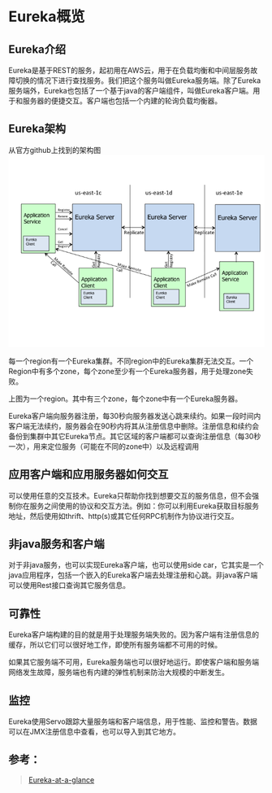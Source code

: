 # Eureka概览

## Eureka介绍

Eureka是基于REST的服务，起初用在AWS云，用于在负载均衡和中间层服务故障切换的情况下进行查找服务。我们把这个服务叫做Eureka服务端。除了Eureka服务端外，Eureka也包括了一个基于java的客户端组件，叫做Eureka客户端。用于和服务器的便捷交互。客户端也包括一个内建的轮询负载均衡器。

## Eureka架构

从官方github上找到的架构图
![Eureka架构](../../screenshot/spring-cloud/eureka_architecture.png)

每一个region有一个Eureka集群。不同region中的Eureka集群无法交互。一个Region中有多个zone，每个zone至少有一个Eureka服务器，用于处理zone失败。

上图为一个region。其中有三个zone，每个zone中有一个Eureka服务器。

Eureka客户端向服务器注册，每30秒向服务器发送心跳来续约。如果一段时间内客户端无法续约，服务器会在90秒内将其从注册信息中删除。注册信息和续约会备份到集群中其它Eureka节点。其它区域的客户端都可以查询注册信息（每30秒一次），用来定位服务（可能在不同的zone中）以及远程调用

## 应用客户端和应用服务器如何交互

可以使用任意的交互技术。Eureka只帮助你找到想要交互的服务信息，但不会强制你在服务之间使用的协议和交互方法。例如：你可以利用Eureka获取目标服务地址，然后使用如thrift、http(s)或其它任何RPC机制作为协议进行交互。

## 非java服务和客户端

对于非java服务，也可以实现Eureka客户端，也可以使用side car，它其实是一个java应用程序，包括一个嵌入的Eureka客户端去处理注册和心跳。非java客户端可以使用Rest接口查询其它服务信息。

## 可靠性

Eureka客户端构建的目的就是用于处理服务端失败的。因为客户端有注册信息的缓存，所以它们可以很好地工作，即使所有服务端都不可用的时候。

如果其它服务端不可用，Eureka服务端也可以很好地运行。即使客户端和服务端网络发生故障，服务端也有内建的弹性机制来防治大规模的中断发生。

## 监控

Eureka使用Servo跟踪大量服务端和客户端信息，用于性能、监控和警告。数据可以在JMX注册信息中查看，也可以导入到其它地方。

## 参考：
> [Eureka-at-a-glance](https://github.com/Netflix/eureka/wiki/Eureka-at-a-glance)


